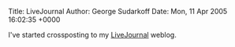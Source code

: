 Title: LiveJournal
Author: George Sudarkoff
Date: Mon, 11 Apr 2005 16:02:35 +0000

I've started crossposting to my
[LiveJournal](http://www.livejournal.com/users/sudarkoff/) weblog.

